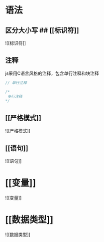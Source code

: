 # 语法
## 区分大小写 ## [[标识符]]
![[标识符]]
## 注释
js采用C语言风格的注释，包含单行注释和块注释
```js
// 单行注释

/*
 多行注释
*/
```

## [[严格模式]]
![[严格模式]]

## [[语句]]
![[语句]]

# [[变量]]
![[变量]]

# [[数据类型]]
![[数据类型]]